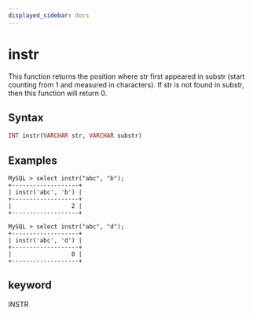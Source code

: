 ```yaml
---
displayed_sidebar: docs
---
```


# instr

This function returns the position where str first appeared in substr (start counting from 1 and measured in characters). If str is not found in substr, then this function will return 0.

## Syntax

```Haskell
INT instr(VARCHAR str, VARCHAR substr)
```

## Examples

```Plain Text
MySQL > select instr("abc", "b");
+-------------------+
| instr('abc', 'b') |
+-------------------+
|                 2 |
+-------------------+

MySQL > select instr("abc", "d");
+-------------------+
| instr('abc', 'd') |
+-------------------+
|                 0 |
+-------------------+
```

## keyword

INSTR
